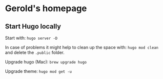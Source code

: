 # Gerold's homepage

## Start Hugo locally

Start with: `hugo server -D`

In case of problems it might help to clean up the space with: `hugo mod clean` and delete the `.public` folder.

Upgrade hugo (Mac): `brew upgrade hugo`

Upgrade theme: `hugo mod get -u`